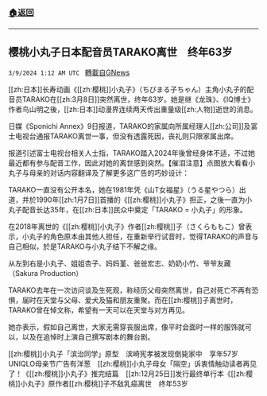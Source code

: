 ###  [:house:返回](README.md)
---


## 樱桃小丸子日本配音员TARAKO离世　终年63岁
`3/9/2024 1:12 AM UTC ` [轉載自GNews](https://gnews.org/articles/2378681)

[[zh:日本]]长寿动画《[[zh:樱桃]]小丸子》（ちびまる子ちゃん）主角小丸子的配音员TARAKO在[[zh:3月8日]]突然离世，终年63岁。她是继《龙珠》、《IQ博士》作者鸟山明之後，[[zh:日本]]动漫界连续两天传出重量级[[zh:人物]]逝世的消息。

日媒《Sponichi Annex》9日报道，TARAKO的家属向所属经理人[[zh:公司]]及富士电视台通报TARAKO离世一事，但没有透露死因，丧礼则只限家属出席。

报道引述富士电视台相关人士指，TARAKO踏入2024年後曾经身体不适，不过她最近都有参与配音工作，因此对她的离世感到突然。【催泪注意】点图放大看看小丸子与母亲的对话内容翻译及了解更多这广告的巧妙设计：

TARAKO一直没有公开本名，她在1981年凭《山T女福星》（うる星やつら）出道，并於1990年[[zh:1月7日]]首播的《[[zh:樱桃]]小丸子》担正，之後一直为小丸子配音长达35年，在[[zh:日本]]民众中奠定「TARAKO = 小丸子」的形象。

在2018年离世的《[[zh:樱桃]]小丸子》作者[[zh:樱桃]]子（さくらももこ）曾表示，小丸子的角色原本由其他人担任，在重新举行试音时，觉得TARAKO的声音与自己相似，於是TARAKO与小丸子结下不解之缘。

从左到右是小丸子、姐姐杏子、妈妈堇、爸爸宏志、奶奶小竹、爷爷友藏（Sakura Production）

TARAKO去年在一次访问谈及生死观，称经历父母突然离世，自己对死亡不再有恐惧，届时在天堂与父母、爱犬及猫和朋友重聚。而在[[zh:樱桃]]子离世时，TARAKO曾在悼文称，希望有一天可以在天堂与对方再见。

她亦表示，假如自己离世，大家无需穿丧服出席，像平时会面时一样的服饰就可以，以及在追悼时上演自己撰写剧本的舞台剧。

[[zh:樱桃]]小丸子「滨治同学」原型　滨崎宪孝被发现倒毙家中　享年57岁UNIQLO母亲节广告有洋葱　[[zh:樱桃]]小丸子母女「隔空」诉衷情触动读者再见了！《[[zh:樱桃]]小丸子》推完结篇　[[zh:12月25日]]发行最终单行本《[[zh:樱桃]]小丸子》原作者[[zh:樱桃]]子不敌乳癌离世　终年53岁
